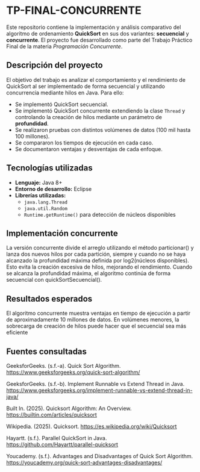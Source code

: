 # TP-FINAL-CONCURRENTE
Este repositorio contiene la implementación y análisis comparativo del algoritmo de ordenamiento **QuickSort** en sus dos variantes: **secuencial** y **concurrente**. El proyecto fue desarrollado como parte del Trabajo Práctico Final de la materia *Programación Concurrente*.

## Descripción del proyecto

El objetivo del trabajo es analizar el comportamiento y el rendimiento de QuickSort al ser implementado de forma secuencial y utilizando concurrencia mediante hilos en Java. Para ello:

- Se implementó QuickSort secuencial.
- Se implementó QuickSort concurrente extendiendo la clase `Thread` y controlando la creación de hilos mediante un parámetro de **profundidad**.
- Se realizaron pruebas con distintos volúmenes de datos (100 mil hasta 100 millones).
- Se compararon los tiempos de ejecución en cada caso.
- Se documentaron ventajas y desventajas de cada enfoque.

## Tecnologías utilizadas

- **Lenguaje:** Java 8+
- **Entorno de desarrollo:** Eclipse
- **Librerías utilizadas:**  
  - `java.lang.Thread`  
  - `java.util.Random`  
  - `Runtime.getRuntime()` para detección de núcleos disponibles

 ## Implementación concurrente
 La versión concurrente divide el arreglo utilizando el método particionar() y lanza dos nuevos hilos por cada partición, siempre y cuando no se haya alcanzado la profundidad máxima definida por log2(núcleos disponibles). Esto evita la creación excesiva de hilos, mejorando el rendimiento.
Cuando se alcanza la profundidad máxima, el algoritmo continúa de forma secuencial con quickSortSecuencial().

## Resultados esperados
El algoritmo concurrente muestra ventajas en tiempo de ejecución a partir de aproximadamente 10 millones de datos. En volúmenes menores, la sobrecarga de creación de hilos puede hacer que el secuencial sea más eficiente

## Fuentes consultadas
GeeksforGeeks. (s.f.-a). Quick Sort Algorithm. https://www.geeksforgeeks.org/quick-sort-algorithm/

GeeksforGeeks. (s.f.-b). Implement Runnable vs Extend Thread in Java. https://www.geeksforgeeks.org/implement-runnable-vs-extend-thread-in-java/

Built In. (2025). Quicksort Algorithm: An Overview. https://builtin.com/articles/quicksort

Wikipedia. (2025). Quicksort. https://es.wikipedia.org/wiki/Quicksort

Hayartt. (s.f.). Parallel QuickSort in Java. https://github.com/Hayartt/parallel-quicksort

Youcademy. (s.f.). Advantages and Disadvantages of Quick Sort Algorithm. https://youcademy.org/quick-sort-advantages-disadvantages/

